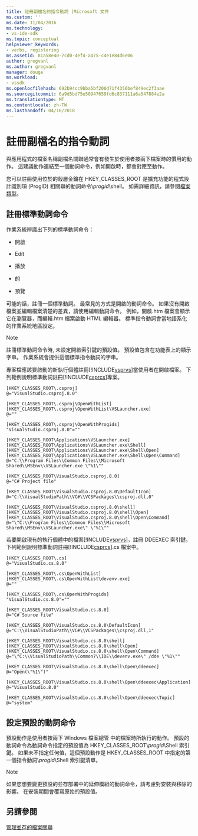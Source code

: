 ```yaml
---
title: 註冊副檔名的指令動詞 |Microsoft 文件
ms.custom: ''
ms.date: 11/04/2016
ms.technology:
- vs-ide-sdk
ms.topic: conceptual
helpviewer_keywords:
- verbs, registering
ms.assetid: 81a58e40-7cd0-4ef4-a475-c4e1e84d6e06
author: gregvanl
ms.author: gregvanl
manager: douge
ms.workload:
- vssdk
ms.openlocfilehash: 692b94cc9bba5bf200d71f4356bef849ec2f3aae
ms.sourcegitcommit: 6a9d5bd75e50947659fd6c837111a6a547884e2a
ms.translationtype: MT
ms.contentlocale: zh-TW
ms.lasthandoff: 04/16/2018
---
```

# <a name="registering-verbs-for-file-name-extensions"></a>註冊副檔名的指令動詞
與應用程式的檔案名稱副檔名關聯通常會有發生於使用者按兩下檔案時的慣用的動作。 這建議動作連結至一個動詞命令，例如開啟時，都會對應至動作。  
  
 您可以註冊使用位於的殼層金鑰在 HKEY_CLASSES_ROOT 是擴充功能的程式設計識別項 (ProgID) 相關聯的動詞命令\\*progid*\shell。 如需詳細資訊，請參閱[檔案類型](http://msdn.microsoft.com/library/windows/desktop/cc144148\(v=vs.85\).aspx)。  
  
## <a name="registering-standard-verbs"></a>註冊標準動詞命令  
 作業系統辨識出下列的標準動詞命令：  
  
-   開啟  
  
-   Edit  
  
-   播放  
  
-   的  
  
-   預覽  
  
 可能的話，註冊一個標準動詞。 最常見的方式是開啟的動詞命令。 如果沒有開啟檔案並編輯檔案清楚的差異，請使用編輯動詞命令。 例如，開啟.htm 檔案會顯示它在瀏覽器，而編輯.htm 檔案啟動 HTML 編輯器。 標準指令動詞會當地語系化的作業系統地區設定。  
  
> [!NOTE]
>  註冊標準動詞命令時, 未設定開啟索引鍵的預設值。 預設值包含在功能表上的顯示字串。 作業系統會提供這個標準指令動詞的字串。  
  
 專案檔應該要啟動的新執行個體註冊[!INCLUDE[vsprvs](../code-quality/includes/vsprvs_md.md)]當使用者在開啟檔案。 下列範例說明標準動詞註冊[!INCLUDE[csprcs](../data-tools/includes/csprcs_md.md)]專案。  
  
```  
[HKEY_CLASSES_ROOT\.csproj]  
@="VisualStudio.csproj.8.0"  
  
[HKEY_CLASSES_ROOT\.csproj\OpenWithList]  
[HKEY_CLASSES_ROOT\.csproj\OpenWithList\VSLauncher.exe]  
@=""  
  
[HKEY_CLASSES_ROOT\.csproj\OpenWithProgids]  
"VisualStudio.csproj.8.0"=""  
  
[HKEY_CLASSES_ROOT\Applications\VSLauncher.exe]  
[HKEY_CLASSES_ROOT\Applications\VSLauncher.exe\Shell]  
[HKEY_CLASSES_ROOT\Applications\VSLauncher.exe\Shell\Open]  
[HKEY_CLASSES_ROOT\Applications\VSLauncher.exe\Shell\Open\Command]  
@="C:\\Program Files\\Common Files\\Microsoft Shared\\MSEnv\\VSLauncher.exe \"%1\""  
  
[HKEY_CLASSES_ROOT\VisualStudio.csproj.8.0]  
@="C# Project file"  
  
[HKEY_CLASSES_ROOT\VisualStudio.csproj.8.0\DefaultIcon]  
@="C:\\VisualStudioPath\\VC#\\VCSPackages\\csproj.dll,0"  
  
[HKEY_CLASSES_ROOT\VisualStudio.csproj.8.0\shell]  
[HKEY_CLASSES_ROOT\VisualStudio.csproj.8.0\shell\Open]  
[HKEY_CLASSES_ROOT\VisualStudio.csproj.8.0\shell\Open\Command]  
@="\"C:\\Program Files\\Common Files\\Microsoft Shared\\MSEnv\\VSLauncher.exe\" \"%1\""  
```  
  
 若要開啟現有的執行個體中的檔案[!INCLUDE[vsprvs](../code-quality/includes/vsprvs_md.md)]，註冊 DDEEXEC 索引鍵。 下列範例說明標準動詞註冊[!INCLUDE[csprcs](../data-tools/includes/csprcs_md.md)].cs 檔案中。  
  
```  
[HKEY_CLASSES_ROOT\.cs]  
@="VisualStudio.cs.8.0"  
  
[HKEY_CLASSES_ROOT\.cs\OpenWithList]  
[HKEY_CLASSES_ROOT\.cs\OpenWithList\devenv.exe]  
@=""  
  
[HKEY_CLASSES_ROOT\.cs\OpenWithProgids]  
"VisualStudio.cs.8.0"=""  
  
[HKEY_CLASSES_ROOT\VisualStudio.cs.8.0]  
@="C# Source file"  
  
[HKEY_CLASSES_ROOT\VisualStudio.cs.8.0\DefaultIcon]  
@="C:\\VisualStudioPath\\VC#\\VCSPackages\\csproj.dll,1"  
  
[HKEY_CLASSES_ROOT\VisualStudio.cs.8.0\shell]  
[HKEY_CLASSES_ROOT\VisualStudio.cs.8.0\shell\Open]  
[HKEY_CLASSES_ROOT\VisualStudio.cs.8.0\shell\Open\Command]  
@="\"C:\\VisualStudioPath\\Common7\\IDE\\devenv.exe\" /dde \"%1\""  
  
[HKEY_CLASSES_ROOT\VisualStudio.cs.8.0\shell\Open\ddeexec]  
@="Open(\"%1\")"  
  
[HKEY_CLASSES_ROOT\VisualStudio.cs.8.0\shell\Open\ddeexec\Application]  
@="VisualStudio.8.0"  
  
[HKEY_CLASSES_ROOT\VisualStudio.cs.8.0\shell\Open\ddeexec\Topic]  
@="system"  
```  
  
## <a name="setting-the-default-verb"></a>設定預設的動詞命令  
 預設動作是使用者按兩下 Windows 檔案總管 中的檔案時所執行的動作。 預設的動詞命令為動詞命令指定的預設值為 HKEY_CLASSES_ROOT\\*progid*\Shell 索引鍵。 如果未不指定任何值，這個預設動作是 HKEY_CLASSES_ROOT 中指定的第一個指令動詞\\*progid*\Shell 索引鍵清單。  
  
> [!NOTE]
>  如果您想要變更預設的並存部署中的延伸模組的動詞命令，請考慮對安裝與移除的影響。 在安裝期間會覆寫原始的預設值。  
  
## <a name="see-also"></a>另請參閱  
 [管理並存的檔案關聯](../extensibility/managing-side-by-side-file-associations.md)